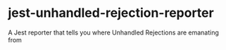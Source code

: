 # jest-unhandled-rejection-reporter
A Jest reporter that tells you where Unhandled Rejections are emanating from

